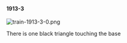 #### 1913-3
![train-1913-3-0.png](https://github.com/lil-lab/nlvr/raw/master/nlvr/train/images/62/train-1913-3-0.png "train-1913-3-0.png")

There is one black triangle touching the base